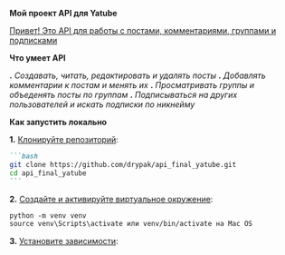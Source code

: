 **Мой проект API для Yatube**

<ins>Привет! Это API для работы с постами, комментариями, группами и подписками</ins>


**Что умеет API**

**.** *Создавать, читать, редактировать и удалять посты*
**.** *Добавлять комментарии к постам и менять их*
**.** *Просматривать группы и объеденять посты по группам*
**.** *Подписываться на других пользователей и искать подписки по никнейму*


**Как запустить локально**

**1.** <ins>Клонируйте репозиторий</ins>:
````markdown
```bash
git clone https://github.com/drypak/api_final_yatube.git
cd api_final_yatube
```
````

**2.** <ins>Создайте и активируйте виртуальное окружение</ins>:
````markdown
python -m venv venv
source venv\Scripts\activate или venv/bin/activate на Mac OS
````

**3.** <ins>Установите зависимости</ins>:

